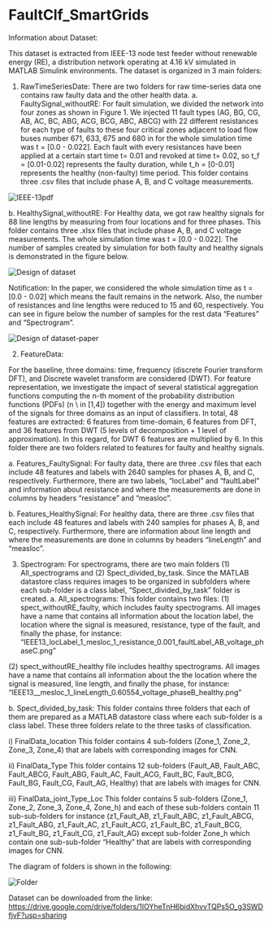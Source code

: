 # FaultClf_SmartGrids

Information about Dataset:

This dataset is extracted from IEEE-13 node test feeder without renewable energy (RE), a distribution network operating at 4.16 kV simulated in MATLAB Simulink environments. The dataset is organized in 3 main folders:

1. RawTimeSeriesDate:
There are two folders for raw time-series data one contains raw faulty data and the other health data.
   a. FaultySignal_withoutRE:
   For fault simulation, we divided the network into four zones as shown in Figure 1. We injected 11 fault types (AG, BG, CG, AB, AC, BC, ABG, ACG, BCG, ABC, ABCG)  with 22 different resistances for each type of faults to these four critical zones adjacent to load flow buses number 671, 633, 675 and 680 in for the whole simulation time was t = [0.0 - 0.022]. Each fault with every resistances have been applied at a certain start time t= 0.01 and revoked at time t= 0.02, so t_f = [0.01-0.02] represents the faulty duration, while t_h = [0-0.01] represents the healthy (non-faulty) time period.
This folder contains three .csv files that include phase A, B, and C voltage measurements. 

![IEEE-13pdf](https://user-images.githubusercontent.com/38736959/154933815-8bb93d98-f34e-4024-a24b-6efa221d2696.png)

   b. HealthySignal_withoutRE:
For Healthy data, we got raw healthy signals for 88 line lengths by measuring from four locations and for three phases. This folder contains three .xlsx files that include phase A, B, and C voltage measurements. The whole simulation time was t = [0.0 - 0.022].
The number of samples created by simulation for both faulty and healthy signals is demonstrated in the figure below.

![Design of dataset](https://user-images.githubusercontent.com/38736959/154936004-ce2987b0-b0bc-4a0e-acac-7ec23b162b6f.png)

Notification:
In the paper, we considered the whole simulation time as t = [0.0 - 0.02] which means the fault remains in the network. Also, the number of resistances and line lengths were reduced to 15 and 60, respectively. You can see in figure below the number of samples for the rest data “Features” and “Spectrogram”.

![Design of dataset-paper](https://user-images.githubusercontent.com/38736959/154936641-fb2459d7-4cd4-4dcd-8ab0-cefc445df228.png)

2. FeatureData:

For the baseline, three domains: time, frequency (discrete Fourier transform DFT), and Discrete wavelet transform are considered (DWT). For feature representation, we investigate the impact of several statistical aggregation functions computing the n-th moment of the probability distribution functions (PDFs) (n \ in [1,4]) together with the energy and maximum level of the signals for three domains as an input of classifiers. 
In total, 48 features are extracted: 6 features from time-domain, 6 features from DFT, and 36 features from DWT (5 levels of decomposition + 1 level of approximation). In this regard, for DWT 6 features are multiplied by 6.
In this folder there are two folders related to features for faulty and healthy signals.

   a. Features_FaultySignal:
   For faulty data, there are three .csv files that each include 48 features and labels with 2640 samples for phases A, B, and C, respectively. Furthermore,     there are two labels, “locLabel” and “faultLabel” and information about resistance and where the measurements are done in columns by headers “resistance”  and “measloc”.
   
   b. Features_HealthySignal:
For healthy data, there are three .csv files that each include 48 features and labels with 240 samples for phases A, B, and C, respectively. Furthermore, there are information about line length and where the measurements are done in columns by headers “lineLength” and “measloc”.


3. Spectrogram:
For spectrograms, there are two main folders (1) All_spectrograms and (2) Spect_divided_by_task. Since the MATLAB datastore class requires images to be organized in subfolders where each sub-folder is a class label, “Spect_divided_by_task” folder is created. 
   a. All_spectrograms:
This folder contains two files:
(1) spect_withoutRE_faulty, which includes faulty spectrograms. All images have a name that contains all information about the location label, the location where the signal is measured, resistance, type of the fault, and finally the phase, for instance:
“IEEE13_locLabel_1_mesloc_1_resistance_0.001_faultLabel_AB_voltage_phaseC.png”

(2) spect_withoutRE_healthy file includes healthy spectrograms. All images have a name that contains all information about the the location where the signal is measured, line length, and finally the phase, for instance:
“IEEE13__mesloc_1_lineLength_0.60554_voltage_phaseB_healthy.png”

   b. Spect_divided_by_task:
This folder contains three folders that each of them are prepared as a MATLAB datastore class where each sub-folder is a class label. These three folders relate to the three tasks of classification.

i) FinalData_location
This folder contains 4 sub-folders (Zone_1, Zone_2, Zone_3, Zone_4) that are labels with corresponding images for CNN.

ii) FinalData_Type
This folder contains 12 sub-folders (Fault_AB, Fault_ABC, Fault_ABCG, Fault_ABG, Fault_AC, Fault_ACG, Fault_BC, Fault_BCG, Fault_BG, Fault_CG, Fault_AG, Healthy) that are labels with images for CNN.

iii) FinalData_joint_Type_Loc
This folder contains 5 sub-folders (Zone_1, Zone_2, Zone_3, Zone_4, Zone_h) and each of these sub-folders contain 11 sub-sub-folders for instance (z1_Fault_AB, z1_Fault_ABC, z1_Fault_ABCG, z1_Fault_ABG, z1_Fault_AC, z1_Fault_ACG, z1_Fault_BC, z1_Fault_BCG, z1_Fault_BG, z1_Fault_CG, z1_Fault_AG) except sub-folder Zone_h which contain one sub-sub-folder “Healthy”  that are labels with corresponding images for CNN.


The diagram of folders is shown in the following:

![Folder](https://user-images.githubusercontent.com/38736959/154938716-09e429f1-a5a1-41f0-86fb-57619eb3d92f.png)

Dataset can be downloaded from the linke: https://drive.google.com/drive/folders/1IOYheTnH6bidXhvvTQPs5O_g3SWDfjvF?usp=sharing
